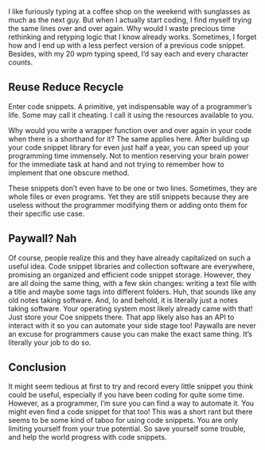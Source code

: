 
I like furiously typing at a coffee shop on the weekend with sunglasses as much as the next guy. But when I actually start coding, I find myself trying the same lines over and over again. Why would I waste precious time rethinking and retyping logic that I know already works. Sometimes, I forget how and I end up with a less perfect version of a previous code snippet. Besides, with my 20 wpm typing speed, I’d say each and every character counts.

## Reuse Reduce Recycle

Enter code snippets. A primitive, yet indispensable way of a programmer’s life. Some may call it cheating. I call it using the resources available to you.

Why would you write a wrapper function over and over again in your code when there is a shorthand for it? The same applies here. After building up your code snippet library for even just half a year, you can speed up your programming time immensely. Not to mention reserving your brain power for the immediate task at hand and not trying to remember how to implement that one obscure method.

These snippets don’t even have to be one or two lines. Sometimes, they are whole files or even programs. Yet they are still snippets because they are useless without the programmer modifying them or adding onto them for their specific use case.

## Paywall? Nah

Of course, people realize this and they have already capitalized on such a useful idea. Code snippet libraries and collection software are everywhere, promising an organized and efficient code snippet storage. However, they are all doing the same thing, with a few skin changes: writing a text file with a title and maybe some tags into different folders. Huh, that sounds like any old notes taking software. And, lo and behold, it is literally just a notes taking software. Your operating system most likely already came with that! Just store your Coe snippets there. That app likely also has an API to interact with it so you can automate your side stage too! Paywalls are never an excuse for programmers cause you can make the exact same thing. It’s literally your job to do so.

## Conclusion

It might seem tedious at first to try and record every little snippet you think could be useful, especially if you have been coding for quite some time. However, as a programmer, I’m sure you can find a way to automate it. You might even find a code snippet for that too! This was a short rant but there seems to be some kind of taboo for using code snippets. You are only limiting yourself from your true potential. So save yourself some trouble, and help the world progress with code snippets.